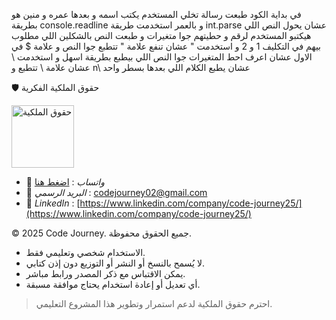 في بداية الكود طبعت رسالة تخلي المستخدم يكتب اسمه و بعدها عمره و منين هو بطريقة  console.readline
  و بالعمر استخدمت طريقة int.parse عشان يحول النص اللي هيكتبو المستخدم لرقم و حطيتهم جوا متغيرات و طبعت النص بالشكلين اللي مطلوب بيهم في التكليف 1 و 2
و استخدمت \" عشان تنفع علامة " تتطبع جوا النص و علامة $ في الاول عشان اعرف احط المتغيرات جوا النص اللي بيطبع بطريقة اسهل و استخدمت \\ عشان علامة \ تتطبع و n\ عشان يطبع الكلام اللي بعدها بسطر واحد

🛡 حقوق الملكية الفكرية  

<img src="https://res.cloudinary.com/dpl0kiz1a/image/upload/v1760872563/1_gjjb2a.png" alt="حقوق الملكية" width="100"/>  

- 💬 *واتساب* : [اضغط هنا](https://wa.me/201555303227)  
- 📩 *البريد الرسمي* : codejourney02@gmail.com  
- 💼 *LinkedIn* : [https://www.linkedin.com/company/code-journey25/](https://www.linkedin.com/company/code-journey25/)  

© 2025 Code Journey. جميع الحقوق محفوظة.  

- الاستخدام شخصي وتعليمي فقط.  
- لا يُسمح بالنسخ أو النشر أو التوزيع دون إذن كتابي.  
- يمكن الاقتباس مع ذكر المصدر ورابط مباشر.  
- أي تعديل أو إعادة استخدام يحتاج موافقة مسبقة.  

> احترم حقوق الملكية لدعم استمرار وتطوير هذا المشروع التعليمي.
